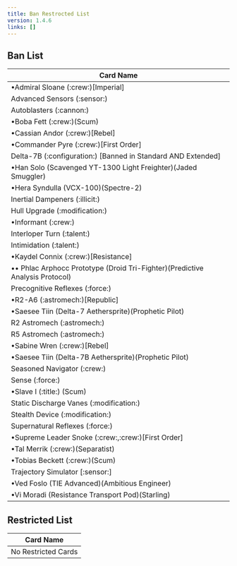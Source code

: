 ```yaml
---
title: Ban Restrocted List
version: 1.4.6
links: []
---
```


## Ban List

| Card Name |
| ----------- |
| •Admiral Sloane (:crew:)[Imperial] |
| Advanced Sensors (:sensor:) |
| Autoblasters (:cannon:) |
| •Boba Fett (:crew:)(Scum) |
| •Cassian Andor (:crew:)[Rebel] |
| •Commander Pyre (:crew:)[First Order] |
| Delta-7B (:configuration:) [Banned in Standard AND Extended] |
| •Han Solo (Scavenged YT-1300 Light Freighter)(Jaded Smuggler) |
| •Hera Syndulla (VCX-100)(Spectre-2) |
| Inertial Dampeners (:illicit:) |
| Hull Upgrade (:modification:) |
| •Informant (:crew:) |
| Interloper Turn (:talent:) |
| Intimidation (:talent:) |
| •Kaydel Connix (:crew:)[Resistance] |
| •• Phlac Arphocc Prototype (Droid Tri-Fighter)(Predictive Analysis Protocol) |
| Precognitive Reflexes (:force:) |
| •R2-A6 (:astromech:)[Republic] |
| •Saesee Tiin (Delta-7 Aethersprite)(Prophetic Pilot) |
| R2 Astromech (:astromech:) |
| R5 Astromech (:astromech:) |
| •Sabine Wren (:crew:)[Rebel] |
| •Saesee Tiin (Delta-7B Aethersprite)(Prophetic Pilot) |
| Seasoned Navigator (:crew:) |
| Sense (:force:) |
| •Slave I (:title:) (Scum) |
| Static Discharge Vanes (:modification:) |
| Stealth Device (:modification:) |
| Supernatural Reflexes (:force:) |
| •Supreme Leader Snoke (:crew:,:crew:)[First Order] | 
| •Tal Merrik (:crew:)(Separatist) |
| •Tobias Beckett (:crew:)(Scum) |
| Trajectory Simulator [:sensor:] |
| •Ved Foslo (TIE Advanced)(Ambitious Engineer) |
| •Vi Moradi (Resistance Transport Pod)(Starling) |

## Restricted List

| Card Name           |
| ------------------- |
| No Restricted Cards |
